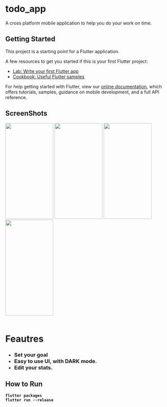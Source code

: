 # todo_app

A cross platform mobile application to help you do your work on time.
## Getting Started

This project is a starting point for a Flutter application.

A few resources to get you started if this is your first Flutter project:

- [Lab: Write your first Flutter app](https://flutter.dev/docs/get-started/codelab)
- [Cookbook: Useful Flutter samples](https://flutter.dev/docs/cookbook)

For help getting started with Flutter, view our
[online documentation](https://flutter.dev/docs), which offers tutorials,
samples, guidance on mobile development, and a full API reference.
## ScreenShots
<div align="left">
 <img src="https://user-images.githubusercontent.com/62475598/102682832-6fe37200-41f2-11eb-973b-2dc5fc2d7640.png" width="150" height="300">
 <img src="https://user-images.githubusercontent.com/62475598/102681955-981ba280-41eb-11eb-84be-0806fd24c4aa.png" width="150" height="300">
<img src="https://user-images.githubusercontent.com/62475598/102681982-c8634100-41eb-11eb-97a5-ae66ac3e8909.png" width="150" height="300" > 
 <img src="https://user-images.githubusercontent.com/62475598/102682130-1c225a00-41ed-11eb-8f79-a94346646331.png" width="150" height="300">
</div><br>
<h1> Feautres </h1>
   <h3>
   <ul>
    <li>Set your goal</li>
    <li>Easy to use UI, with DARK mode.</li>
    <li>Edit your stats.</li>
    </ul></h3>

## How to Run
  **`flutter packages `** <br>
**`flutter run --release`**
